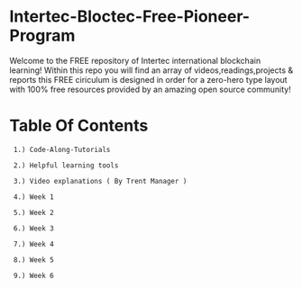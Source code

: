 # Intertec-Bloctec-Free-Pioneer-Program

Welcome to the FREE repository of Intertec international blockchain learning! Within this repo you will find an array of videos,readings,projects & reports
this FREE ciriculum is designed in order for a zero-hero type layout with 100% free resources provided by an amazing open source community!

# Table Of Contents

     
     1.) Code-Along-Tutorials
     
     2.) Helpful learning tools
     
     3.) Video explanations ( By Trent Manager )
      
     4.) Week 1
      
     5.) Week 2
     
     6.) Week 3
     
     7.) Week 4
     
     8.) Week 5
     
     9.) Week 6
    







